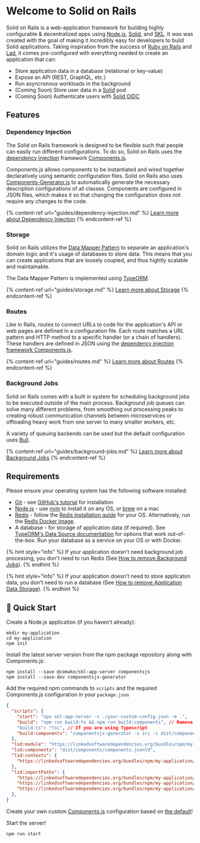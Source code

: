 # Welcome to Solid on Rails

Solid on Rails is a web-application framework for building highly configurable & decentralized apps
using [Node.js](https://nodejs.org/), [Solid](https://solidproject.org/), and [SKL](https://www.comake.io/skl). It was was created with the goal of making it incredibly easy for developers to build Solid applications. Taking inspiration from the success of [Ruby on Rails](https://rubyonrails.org/) and [Lad](https://lad.js.org/), it comes pre-configured with everything needed to create an application that can:

* Store application data in a database (relational or key-value)
* Expose an API (REST, GraphQL, etc.)
* Run asyncronous workloads in the background
* (Coming Soon) Store user data in a [Solid](https://solidproject.org/) pod
* (Coming Soon) Authenticate users with [Solid OIDC](https://solid.github.io/solid-oidc/)

## Features

### Dependency Injection

The Solid on Rails framework is designed to be flexible such that people can easily run different configurations. To do so, Solid on Rails uses the [dependency injection](https://martinfowler.com/articles/injection.html) framework [Components.js](https://componentsjs.readthedocs.io/). 

Components.js allows components to be instantiated and wired together declaratively using semantic configuration files. Solid on Rails also uses [Components-Generator.js](https://github.com/LinkedSoftwareDependencies/Components-Generator.js) to automatically generate the necessary description configurations of all classes. Components are configured in JSON files, which makes it so that changing the configuration does not require any changes to the code.

{% content-ref url="guides/dependency-injection.md" %}
[Learn more about Dependency Injection](guides/dependency-injection.md)
{% endcontent-ref %}

### Storage

Solid on Rails utilizes the [Data Mapper Pattern](https://en.wikipedia.org/wiki/Data\_mapper\_pattern) to separate an application's domain logic and it's usage of databases to store data. This means that you can create applications that are loosely coupled, and thus hightly scalable and maintainable.

The Data Mapper Pattern is implemented using [TypeORM](https://typeorm.io/).

{% content-ref url="guides/storage.md" %}
[Learn more about Storage](guides/storage.md)
{% endcontent-ref %}

### Routes

Like in Rails, routes to connect URLs to code for the application's API or web pages are defined in a configuration file. Each route matches a URL pattern and HTTP method to a specific handler (or a chain of handlers). These handlers are defined in JSON using the [dependency injection framework Components.js](guides/dependency-injection.md).

{% content-ref url="guides/routes.md" %}
[Learn more about Routes](guides/routes.md)
{% endcontent-ref %}

### Background Jobs

Solid on Rails comes with a built in system for scheduling background jobs to be executed outside of the main process. Background job queues can solve many different problems, from smoothing out processing peaks to creating robust communication channels between microservices or offloading heavy work from one server to many smaller workers, etc.

A variety of queuing backends can be used but the default configuration uses [Bull](https://optimalbits.github.io/bull/).

{% content-ref url="guides/background-jobs.md" %}
[Learn more about Background Jobs](guides/background-jobs.md)
{% endcontent-ref %}

## Requirements 

Please ensure your operating system has the following software installed:
* [Git](https://git-scm.com/) - see [GitHub's tutorial](https://help.github.com/articles/set-up-git/) for installation
* [Node.js](https://nodejs.org/) - use [nvm](https://github.com/creationix/nvm) to install it on any OS, or [brew](https://brew.sh/) on a mac
* [Redis](https://redis.io/)  - follow the [Redis installation guide](https://redis.io/docs/getting-started/installation/) for your OS. Alternatively, run the [Redis Docker image](https://hub.docker.com/_/redis).
* A database - for storage of application data (if required). See [TypeORM's Data Source documentation](https://typeorm.io/data-source-options) for options that work out-of-the-box. Run your database as a service on your OS or with Docker.

{% hint style="info" %}
If your application doesn't need background job processing, you don't need to run Redis (See [How to remove Background Jobs](guides/background-jobs.md#remove)).
{% endhint %}

{% hint style="info" %}
If your application doesn't need to store applicaton data, you don't need to run a database (See [How to remove Application Data Storage](guides/storage.md#remove)).
{% endhint %}

## 🚀 Quick Start

Create a Node.js application (if you haven't already):
```
mkdir my-application
cd my-application
npm init
```

Install the latest server version from the npm package repository along with Components.js:

```
npm install --save @comake/skl-app-server componentsjs
npm install --save-dev componentsjs-generator
```

Add the required npm commands to `scripts` and the required Components.js configuration in your `package.json`

```json
{
  "scripts": {
    "start": "npx skl-app-server -c ./your-custom-config.json -m .",
    "build": "npm run build:ts && npm run build:components", // Remove npm run build:ts if you don't use Typescript
    "build:ts": "tsc", // If you are using Typescript
    "build:components": "componentsjs-generator -s src -c dist/components -r my-app -i .componentsignore --typeScopedContexts"
  },
  "lsd:module": "https://linkedsoftwaredependencies.org/bundles/npm/my-application",
  "lsd:components": "dist/components/components.jsonld",
  "lsd:contexts": {
    "https://linkedsoftwaredependencies.org/bundles/npm/my-application/^0.0.0/components/context.jsonld": "dist/components/context.jsonld"
  },
  "lsd:importPaths": {
    "https://linkedsoftwaredependencies.org/bundles/npm/my-application/^0.0.0/components/": "dist/components/",
    "https://linkedsoftwaredependencies.org/bundles/npm/my-application/^0.0.0/config/": "config/",
    "https://linkedsoftwaredependencies.org/bundles/npm/my-application/^0.0.0/dist/": "dist/"
  },
}
```

Create your own custom [Components.js](https://componentsjs.readthedocs.io/) configuration based on [the default](https://github.com/comake/skl-app-server/blob/main/config/default.json)!

Start the server!
```
npm run start
```
